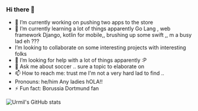 ### Hi there 👋


- 🔭 I’m currently working on  pushing two apps to the store
- 🌱 I’m currently learning  a lot of things apparently  Go Lang , web framework Django, kotlin for mobile,, brushing up some swift ,, m a busy lad eh ??? 
-  I’m looking to collaborate on some interesting projects with interesting folks
- 🤔 I’m looking for help with a lot of things apparently :P
- 💬 Ask me about  soccer ..  sure a topic to elaborate on
- 📫 How to reach me: trust me I'm not a very hard lad to find .. 
-  Pronouns: he/him  Any ladies hOLA!!
- ⚡ Fun fact: Borussia Dortmund fan


![Urmil's GitHub stats](https://github-readme-stats.vercel.app/api?username=urmilscode&show_icons=true&theme=radical)

